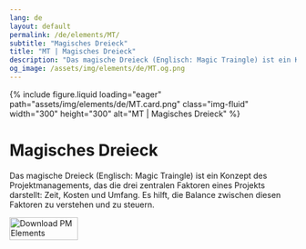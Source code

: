 ```yaml
---
lang: de
layout: default
permalink: /de/elements/MT/
subtitle: "Magisches Dreieck"
title: "MT | Magisches Dreieck"
description: "Das magische Dreieck (Englisch: Magic Traingle) ist ein Konzept des Projektmanagements, das die drei zentralen Faktoren eines Projekts darstellt: Zeit, Kosten und Umfang. Es hilft, die Balance zwischen diesen Faktoren zu verstehen und zu steuern."
og_image: /assets/img/elements/de/MT.og.png
---
```


{% include figure.liquid loading="eager" path="assets/img/elements/de/MT.card.png" class="img-fluid" width="300" height="300" alt="MT | Magisches Dreieck" %}

# Magisches Dreieck

Das magische Dreieck (Englisch: Magic Traingle) ist ein Konzept des Projektmanagements, das die drei zentralen Faktoren eines Projekts darstellt: Zeit, Kosten und Umfang. Es hilft, die Balance zwischen diesen Faktoren zu verstehen und zu steuern.

<a href="https://apps.apple.com/app/apple-store/id6738084498?pt=127441684&ct=website&mt=8">
  <img src="{{ "assets/img/en/appstore.png" | relative_url }}" width="120" height="40" alt="Download PM Elements">
</a>

